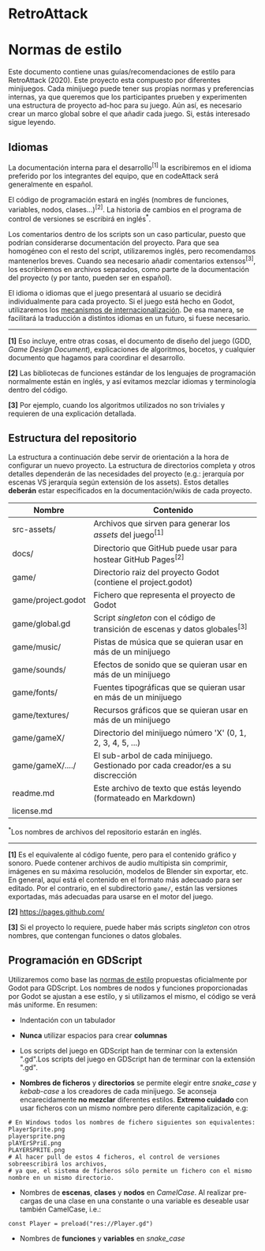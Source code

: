 # RetroAttack

# Normas de estilo

Este documento contiene unas guías/recomendaciones de estilo para RetroAttack (2020). Este proyecto esta compuesto por diferentes minijuegos. Cada minijuego puede tener sus propias normas y preferencias internas, ya que queremos que los participantes prueben y experimenten una estructura de proyecto ad-hoc para su juego. 
Aún así, es necesario crear un marco global sobre el que añadir cada juego. Si, estás interesado sigue leyendo.  

## Idiomas

La documentación interna para el desarrollo<sup>[1]</sup> la escribiremos en el idioma preferido por los integrantes del equipo, que en codeAttack será generalmente en español.

El código de programación estará en inglés (nombres de funciones, variables, nodos, clases...)<sup>[2]</sup>. La historia de cambios en el programa de control de versiones se escribirá en inglés<sup>*</sup>.

Los comentarios dentro de los scripts son un caso particular, puesto que podrían considerarse documentación del proyecto. Para que sea homogéneo con el resto del script, utilizaremos inglés, pero recomendamos mantenerlos breves. Cuando sea necesario añadir comentarios extensos<sup>[3]</sup>, los escribiremos en archivos separados, como parte de la documentación del proyecto (y por tanto, pueden ser en español).

El idioma o idiomas que el juego presentará al usuario se decidirá individualmente para cada proyecto. Si el juego está hecho en Godot, utilizaremos los [mecanismos de internacionalización](https://docs.godotengine.org/en/latest/tutorials/i18n/internationalizing_games.html). De esa manera, se facilitará la traducción a distintos idiomas en un futuro, si fuese necesario.

----

**[1]** Eso incluye, entre otras cosas, el documento de diseño del juego (GDD, _Game Design Document_), explicaciones de algoritmos, bocetos, y cualquier documento que hagamos para coordinar el desarrollo.

**[2]** Las bibliotecas de funciones estándar de los lenguajes de programación normalmente están en inglés, y así evitamos mezclar idiomas y terminología dentro del código.

**[3]** Por ejemplo, cuando los algoritmos utilizados no son triviales y requieren de una explicación detallada.

## Estructura del repositorio
La estructura a continuación debe servir de orientación a la hora de configurar un nuevo proyecto. La estructura de directorios completa y otros detalles dependerán de las necesidades del proyecto (e.g.: jerarquía por escenas VS jerarquía según extensión de los assets). Estos detalles **deberán** estar especificados en la documentación/wikis de cada proyecto.

Nombre                                 | Contenido
---------------------------------------|---------
src-assets/                            | Archivos que sirven para generar los _assets_ del juego<sup>[1]</sup>
docs/                                  | Directorio que GitHub puede usar para hostear GitHub Pages<sup>[2]</sup>
game/                                  | Directorio raiz del proyecto Godot (contiene el project.godot)
game/project.godot                     | Fichero que representa el proyecto de Godot
game/global.gd                         | Script _singleton_ con el código de transición de escenas y datos globales<sup>[3]</sup>
game/music/                            | Pistas de música que se quieran usar en más de un minijuego
game/sounds/                           | Efectos de sonido que se quieran usar en más de un minijuego
game/fonts/                            | Fuentes tipográficas que se quieran usar en más de un minijuego
game/textures/                         | Recursos gráficos que se quieran usar en más de un minijuego
game/gameX/                            | Directorio del minijuego número 'X' (0, 1, 2, 3, 4, 5, ...)
game/gameX/..../                       | El sub-arbol de cada minijuego. Gestionado por cada creador/es a su discrección
readme.md                              | Este archivo de texto que estás leyendo (formateado en Markdown)
license.md                             | 

<sup>*</sup>Los nombres de archivos del repositorio estarán en inglés.

----

**[1]** Es el equivalente al código fuente, pero para el contenido gráfico y sonoro. Puede contener archivos de audio multipista sin comprimir, imágenes en su máxima resolución, modelos de Blender sin exportar, etc. En general, aquí está el contenido en el formato más adecuado para ser editado. Por el contrario, en el subdirectorio `game/`, están las versiones exportadas, más adecuadas para usarse en el motor del juego.

**[2]** https://pages.github.com/

**[3]** Si el proyecto lo requiere, puede haber más scripts _singleton_ con otros nombres, que contengan funciones o datos globales.

## Programación en GDScript

Utilizaremos como base las [normas de estilo](https://docs.godotengine.org/en/latest/getting_started/scripting/gdscript/gdscript_styleguide.html) propuestas oficialmente por Godot para GDScript. Los nombres de nodos y funciones proporcionadas por Godot se ajustan a ese estilo, y si utilizamos el mismo, el código se verá más uniforme. En resumen:

* Indentación con un tabulador

* **Nunca** utilizar espacios para crear **columnas**

* Los scripts del juego en GDScript han de terminar con la extensión ".gd".Los scripts del juego en GDScript han de terminar con la extensión ".gd".

* **Nombres de ficheros** y **directorios** se permite elegir entre _snake_case_ y _kebab-case_ a los creadores de cada minijuego. Se aconseja encarecidamente **no mezclar** diferentes estilos. **Extremo cuidado** con usar ficheros con un mismo nombre pero diferente capitalización, e.g:
```gdscript
# En Windows todos los nombres de fichero siguientes son equivalentes:
PlayerSprite.png
playersprite.png
plAYErSPriE.png
PLAYERSPRITE.png
# Al hacer pull de estos 4 ficheros, el control de versiones sobreescribirá los archivos,
# ya que, el sistema de ficheros sólo permite un fichero con el mismo nombre en un mismo directorio.
```
* Nombres de **escenas**, **clases** y **nodos** en _CamelCase_. Al realizar pre-cargas de una clase en una constante o una variable es deseable usar también CamelCase, i.e.:
```gdscript
const Player = preload("res://Player.gd")
```

* Nombres de **funciones** y **variables** en _snake_case_

